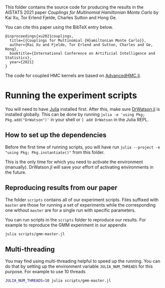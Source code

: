 This folder contains the source code for producing the results in the AISTATS 2021 paper 
*Couplings for Multinomial Hamiltonian Monte Carlo* by Kai Xu, Tor Erlend Fjelde, Charles Sutton and Hong Ge.

You can cite this paper using the BibTeX entry below.

```
@inproceedings{xu2021couplings,
  title={{Couplings for Multinomial {H}amiltonian Monte Carlo}},
  author={Kai Xu and Fjelde, Tor Erlend and Sutton, Charles and Ge, Hong},
  booktitle={International Conference on Artificial Intelligence and Statistics},
  year={2021}
}
```

The code for coupled HMC kernels are based on [AdvancedHMC.jl](https://github.com/TuringLang/AdvancedHMC.jl).

# Running the experiment scripts

You will need to have [Julia](https://julialang.org/) installed first.
After this, make sure [DrWatson.jl](https://github.com/JuliaDynamics/DrWatson.jl) is installed globally.
This can be done by running `julia -e 'using Pkg; Pkg.add("DrWatson")'` in your shell or `] add DrWatson` in the Julia REPL.

## How to set up the dependencies

Before the first time of running scripts, you will have run `julia --project -e "using Pkg; Pkg.instantiate()"` from this folder.

This is the only time for which you need to activate the environment (manually).
DrWatson.jl will save your effort of activating environments in the future.

## Reproducing results from our paper

The folder `scripts` contains all of our experiment scripts.
Files suffixed with `master` are those for running a set of experiments while the corresponding one without `master` are for a single run with specific parameters.

You can run scripts in the `scripts` folder to reproduce our results.
For example to reproduce the GMM experiment in our appendix
``` sh
julia scripts/gmm-master.jl
```

## Multi-threading

You may find using multi-threading helpful to speed up the running.
You can do that by setting up the environment variable `JULIA_NUM_THREADS` for this purpose.
For example to use 10 threads

``` sh
JULIA_NUM_THREADS=10 julia scripts/gmm-master.jl
```
